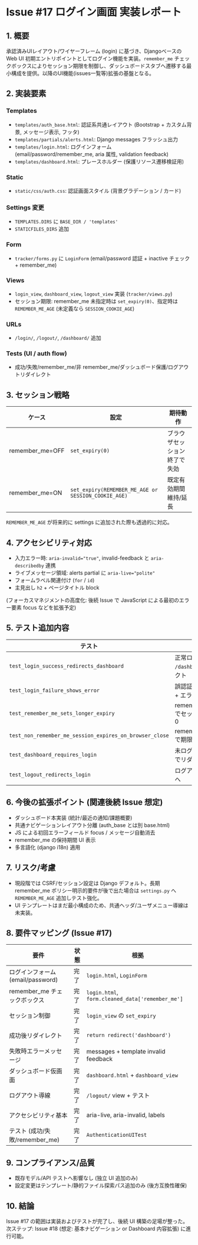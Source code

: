 # Issue #17 ログイン画面 実装レポート

## 1. 概要

承認済みUIレイアウト/ワイヤーフレーム (login) に基づき、DjangoベースのWeb UI 初期エントリポイントとしてログイン機能を実装。`remember_me` チェックボックスによりセッション期限を制御し、ダッシュボードスタブへ遷移する最小構成を提供。以降のUI機能(issues一覧等)拡張の基盤となる。

## 2. 実装要素

### Templates

- `templates/auth_base.html`: 認証系共通レイアウト (Bootstrap + カスタム背景, メッセージ表示, フッタ)
- `templates/partials/alerts.html`: Django messages フラッシュ出力
- `templates/login.html`: ログインフォーム (email/password/remember_me, aria 属性, validation feedback)
- `templates/dashboard.html`: プレースホルダー (保護リソース遷移検証用)

### Static

- `static/css/auth.css`: 認証画面スタイル (背景グラデーション / カード)

### Settings 変更

- `TEMPLATES.DIRS` に `BASE_DIR / 'templates'`
- `STATICFILES_DIRS` 追加

### Form

- `tracker/forms.py` に `LoginForm` (email/password 認証 + inactive チェック + remember_me)

### Views

- `login_view`, `dashboard_view`, `logout_view` 実装 (`tracker/views.py`)
- セッション期限: remember_me 未指定時は `set_expiry(0)`、指定時は `REMEMBER_ME_AGE` (未定義なら `SESSION_COOKIE_AGE`)

### URLs

- `/login/`, `/logout/`, `/dashboard/` 追加

### Tests (UI / auth flow)

- 成功/失敗/remember_me/非 remember_me/ダッシュボード保護/ログアウトリダイレクト

## 3. セッション戦略

| ケース | 設定 | 期待動作 |
|--------|------|----------|
| remember_me=OFF | `set_expiry(0)` | ブラウザセッション終了で失効 |
| remember_me=ON | `set_expiry(REMEMBER_ME_AGE or SESSION_COOKIE_AGE)` | 既定有効期間維持/延長 |

`REMEMBER_ME_AGE` が将来的に settings に追加された際も透過的に対応。

## 4. アクセシビリティ対応

- 入力エラー時: `aria-invalid="true"`, invalid-feedback と `aria-describedby` 連携
- ライブメッセージ領域: alerts partial に `aria-live="polite"`
- フォームラベル関連付け (`for` / `id`)
- 主見出し `h2` + ページタイトル block

(フォーカスマネジメントの高度化: 後続 Issue で JavaScript による最初のエラー要素 focus などを拡張予定)

## 5. テスト追加内容

| テスト | 目的 |
|--------|------|
| `test_login_success_redirects_dashboard` | 正常ログイン → `/dashboard` リダイレクト |
| `test_login_failure_shows_error` | 誤認証で画面再描画 + エラーメッセージ |
| `test_remember_me_sets_longer_expiry` | remember_me=ON でセッション期限 > 0 |
| `test_non_remember_me_session_expires_on_browser_close` | remember_me=OFF で期限=0 |
| `test_dashboard_requires_login` | 未ログインアクセスでリダイレクト |
| `test_logout_redirects_login` | ログアウトで `/login` へ |

## 6. 今後の拡張ポイント (関連後続 Issue 想定)

- ダッシュボード本実装 (統計/最近の通知/課題概要)
- 共通ナビゲーションレイアウト分離 (auth_base とは別 base.html)
- JS による初回エラーフィールド focus / メッセージ自動消去
- remember_me の保持期間 UI 表示
- 多言語化 (django i18n) 適用

## 7. リスク/考慮

- 現段階では CSRF/セッション設定は Django デフォルト。長期 remember_me ポリシー明示的要件が後で出た場合は `settings.py` へ `REMEMBER_ME_AGE` 追加しテスト強化。
- UI テンプレートはまだ最小構成のため、共通ヘッダ/ユーザメニュー導線は未実装。

## 8. 要件マッピング (Issue #17)

| 要件 | 状態 | 根拠 |
|------|------|------|
| ログインフォーム (email/password) | 完了 | `login.html`, `LoginForm` |
| remember_me チェックボックス | 完了 | `login.html`, `form.cleaned_data['remember_me']` |
| セッション制御 | 完了 | `login_view` の `set_expiry` |
| 成功後リダイレクト | 完了 | `return redirect('dashboard')` |
| 失敗時エラーメッセージ | 完了 | messages + template invalid feedback |
| ダッシュボード仮画面 | 完了 | `dashboard.html` + `dashboard_view` |
| ログアウト導線 | 完了 | `/logout/` view + テスト |
| アクセシビリティ基本 | 完了 | aria-live, aria-invalid, labels |
| テスト (成功/失敗/remember_me) | 完了 | `AuthenticationUITest` |

## 9. コンプライアンス/品質

- 既存モデル/API テストへ影響なし (独立 UI 追加のみ)
- 設定変更はテンプレート/静的ファイル探索パス追加のみ (後方互換性確保)

## 10. 結論

Issue #17 の範囲は実装およびテストが完了し、後続 UI 構築の足場が整った。次ステップ: Issue #18 (想定: 基本ナビゲーション or Dashboard 内容拡張) に進行可能。
